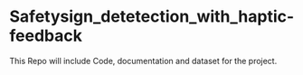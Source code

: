 # Safetysign_detetection_with_haptic-feedback
This Repo will include Code, documentation and dataset for the project.
